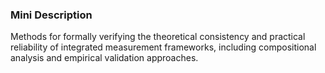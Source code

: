 ### Mini Description

Methods for formally verifying the theoretical consistency and practical reliability of integrated measurement frameworks, including compositional analysis and empirical validation approaches.
